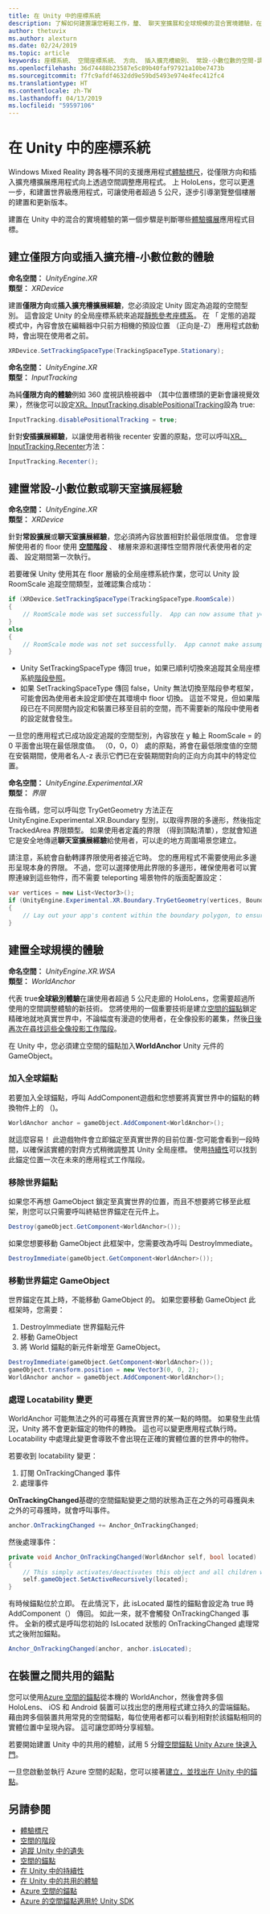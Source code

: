 ```yaml
---
title: 在 Unity 中的座標系統
description: 了解如何建置讓您輕鬆工作，釐、 聊天室擴展和全球規模的混合實境體驗，在 Unity 中。
author: thetuvix
ms.author: alexturn
ms.date: 02/24/2019
ms.topic: article
keywords: 座標系統、 空間座標系統、 方向、 插入擴充槽級別、 常設-小數位數的空間-調整、 全球規模，360 度，插入擴充槽，常設、 聊天室、 世界、 可調整、 位置、 方向、 Unity、 錨點、 空間的錨點、 世界錨點，世界鎖定世界鎖定，以鎖定主體，主體鎖定，追蹤遺失，locatability，範圍中，recenter
ms.openlocfilehash: 36d74488b23587e5c89b40faf97921a10be7473b
ms.sourcegitcommit: f7fc9afdf4632dd9e59bd5493e974e4fec412fc4
ms.translationtype: HT
ms.contentlocale: zh-TW
ms.lasthandoff: 04/13/2019
ms.locfileid: "59597106"
---
```

# <a name="coordinate-systems-in-unity"></a>在 Unity 中的座標系統

Windows Mixed Reality 跨各種不同的支援應用程式[體驗標尺](coordinate-systems.md)，從僅限方向和插入擴充槽擴展應用程式向上透過空間調整應用程式。 上 HoloLens，您可以更進一步，和建置世界級應用程式，可讓使用者超過 5 公尺，逐步引導瀏覽整個樓層的建置和更新版本。

建置在 Unity 中的混合的實境體驗的第一個步驟是判斷哪些[體驗擴展](coordinate-systems.md)應用程式目標。

## <a name="building-an-orientation-only-or-seated-scale-experience"></a>建立僅限方向或插入擴充槽-小數位數的體驗

**命名空間：**  *UnityEngine.XR*<br>
**類型：**  *XRDevice*

建置**僅限方向**或**插入擴充槽擴展經驗**，您必須設定 Unity 固定為追蹤的空間型別。 這會設定 Unity 的全局座標系統來追蹤[靜態參考座標系](coordinate-systems.md#spatial-coordinate-systems)。 在 「 定態的追蹤模式中，內容會放在編輯器中只前方相機的預設位置 （正向是-Z） 應用程式啟動時，會出現在使用者之前。

```cs
XRDevice.SetTrackingSpaceType(TrackingSpaceType.Stationary);
```

**命名空間：**  *UnityEngine.XR*<br>
**類型：** *InputTracking*

為純**僅限方向的體驗**例如 360 度視訊檢視器中 （其中位置標頭的更新會讓視覺效果），然後您可以設定[XR。InputTracking.disablePositionalTracking](https://docs.unity3d.com/ScriptReference/XR.InputTracking-disablePositionalTracking.html)設為 true:

```cs
InputTracking.disablePositionalTracking = true;
```

針對**安插擴展經驗**，以讓使用者稍後 recenter 安置的原點，您可以呼叫[XR。InputTracking.Recenter](https://docs.unity3d.com/ScriptReference/XR.InputTracking.Recenter.html)方法：

```cs
InputTracking.Recenter();
```

## <a name="building-a-standing-scale-or-room-scale-experience"></a>建置常設-小數位數或聊天室擴展經驗

**命名空間：**  *UnityEngine.XR*<br>
**類型：**  *XRDevice*

針對**常設擴展**或**聊天室擴展經驗**，您必須將內容放置相對於最低限度值。 您會理解使用者的 floor 使用 **[空間階段](coordinate-systems.md#spatial-coordinate-systems)** 、 樓層來源和選擇性空間界限代表使用者的定義、 設定期間第一次執行。

若要確保 Unity 使用其在 floor 層級的全局座標系統作業，您可以 Unity 設 RoomScale 追蹤空間類型，並確認集合成功：

```cs
if (XRDevice.SetTrackingSpaceType(TrackingSpaceType.RoomScale))
{
    // RoomScale mode was set successfully.  App can now assume that y=0 in Unity world coordinate represents the floor.
}
else
{
    // RoomScale mode was not set successfully.  App cannot make assumptions about where the floor plane is.
}
```
* Unity SetTrackingSpaceType 傳回 true，如果已順利切換來追蹤其全局座標系統[階段參照](coordinate-systems.md#spatial-coordinate-systems)。
* 如果 SetTrackingSpaceType 傳回 false，Unity 無法切換至階段參考框架，可能會因為使用者未設定即使在其環境中 floor 切換。 這並不常見，但如果階段已在不同房間內設定和裝置已移至目前的空間，而不需要新的階段中使用者的設定就會發生。

一旦您的應用程式已成功設定追蹤的空間型別，內容放在 y 軸上 RoomScale = 的 0 平面會出現在最低限度值。 （0，0，0） 處的原點，將會在最低限度值的空間在安裝期間，使用者名人-z 表示它們已在安裝期間對向的正向方向其中的特定位置。

**命名空間：** *UnityEngine.Experimental.XR*<br>
**類型：** *界限*

在指令碼，您可以呼叫您 TryGetGeometry 方法正在 UnityEngine.Experimental.XR.Boundary 型別，以取得界限的多邊形，然後指定 TrackedArea 界限類型。 如果使用者定義的界限 （得到頂點清單），您就會知道它是安全地傳遞**聊天室擴展經驗**給使用者，可以走的地方周圍場景您建立。

請注意，系統會自動轉譯界限使用者接近它時。 您的應用程式不需要使用此多邊形呈現本身的界限。 不過，您可以選擇使用此界限的多邊形，確保使用者可以實際連線到這些物件，而不需要 teleporting 場景物件的版面配置設定：

```cs
var vertices = new List<Vector3>();
if (UnityEngine.Experimental.XR.Boundary.TryGetGeometry(vertices, Boundary.Type.TrackedArea))
{
    // Lay out your app's content within the boundary polygon, to ensure that users can reach it without teleporting.
}
```

## <a name="building-a-world-scale-experience"></a>建置全球規模的體驗

**命名空間：**  *UnityEngine.XR.WSA*<br>
**類型：** *WorldAnchor*

代表 true**全球級別體驗**在讓使用者超過 5 公尺走廊的 HoloLens，您需要超過所使用的空間調整體驗的新技術。 您將使用的一個重要技術是建立[空間的錨點](coordinate-systems.md#spatial-anchors)鎖定精確地就地真實世界中，不論幅度有漫遊的使用者，在全像投影的叢集，然後[日後再次在尋找這些全像投影工作階段](coordinate-systems.md#spatial-anchor-persistence)。

在 Unity 中，您必須建立空間的錨點加入**WorldAnchor** Unity 元件的 GameObject。

### <a name="adding-a-world-anchor"></a>加入全球錨點

若要加入全球錨點，呼叫 AddComponent<WorldAnchor>遊戲和您想要將真實世界中的錨點的轉換物件上的 （)。

```cs
WorldAnchor anchor = gameObject.AddComponent<WorldAnchor>();
```

就這麼容易！ 此遊戲物件會立即錨定至真實世界的目前位置-您可能會看到一段時間，以確保該實體的對齊方式稍微調整其 Unity 全局座標。 使用[持續性](persistence-in-unity.md)可以找到此錨定位置一次在未來的應用程式工作階段。

### <a name="removing-a-world-anchor"></a>移除世界錨點

如果您不再想 GameObject 鎖定至真實世界的位置，而且不想要將它移至此框架，則您可以只需要呼叫終結世界錨定在元件上。

```cs
Destroy(gameObject.GetComponent<WorldAnchor>());
```

如果您想要移動 GameObject 此框架中，您需要改為呼叫 DestroyImmediate。

```cs
DestroyImmediate(gameObject.GetComponent<WorldAnchor>());
```

### <a name="moving-a-world-anchored-gameobject"></a>移動世界錨定 GameObject

世界錨定在其上時，不能移動 GameObject 的。 如果您要移動 GameObject 此框架時，您需要：
1. DestroyImmediate 世界錨點元件
2. 移動 GameObject
3. 將 World 錨點的新元件新增至 GameObject。

```cs
DestroyImmediate(gameObject.GetComponent<WorldAnchor>());
gameObject.transform.position = new Vector3(0, 0, 2);
WorldAnchor anchor = gameObject.AddComponent<WorldAnchor>();
```

### <a name="handling-locatability-changes"></a>處理 Locatability 變更

WorldAnchor 可能無法之外的可尋獲在真實世界的某一點的時間。 如果發生此情況，Unity 將不會更新錨定的物件的轉換。 這也可以變更應用程式執行時。 Locatability 中處理此變更會導致不會出現在正確的實體位置的世界中的物件。

若要收到 locatability 變更：
1. 訂閱 OnTrackingChanged 事件
2. 處理事件

**OnTrackingChanged**基礎的空間錨點變更之間的狀態為正在之外的可尋獲與未之外的可尋獲時，就會呼叫事件。

```cs
anchor.OnTrackingChanged += Anchor_OnTrackingChanged;
```

然後處理事件：

```cs
private void Anchor_OnTrackingChanged(WorldAnchor self, bool located)
{
    // This simply activates/deactivates this object and all children when tracking changes
    self.gameObject.SetActiveRecursively(located);
}
```

有時候錨點位於立即。 在此情況下，此 isLocated 屬性的錨點會設定為 true 時 AddComponent<WorldAnchor>（） 傳回。 如此一來，就不會觸發 OnTrackingChanged 事件。 全新的模式是呼叫您初始的 IsLocated 狀態的 OnTrackingChanged 處理常式之後附加錨點。

```cs
Anchor_OnTrackingChanged(anchor, anchor.isLocated);
```

## <a name="sharing-anchors-across-devices"></a>在裝置之間共用的錨點

您可以使用<a href="https://docs.microsoft.com/azure/spatial-anchors/overview" target="_blank">Azure 空間的錨點</a>從本機的 WorldAnchor，然後會跨多個 HoloLens、 iOS 和 Android 裝置可以找出您的應用程式建立持久的雲端錨點。  藉由跨多個裝置共用常見的空間錨點，每位使用者都可以看到相對於該錨點相同的實體位置中呈現內容。  這可讓您即時分享經驗。

若要開始建置 Unity 中的共用的體驗，試用 5 分鐘<a href="https://docs.microsoft.com/azure/spatial-anchors/unity-overview" target="_blank">空間錨點 Unity Azure 快速入門</a>。

一旦您啟動並執行 Azure 空間的起點，您可以接著<a href="https://docs.microsoft.com/azure/spatial-anchors/concepts/create-locate-anchors-unity" target="_blank">建立，並找出在 Unity 中的錨點</a>。

## <a name="see-also"></a>另請參閱
* [體驗標尺](coordinate-systems.md#mixed-reality-experience-scales)
* [空間的階段](coordinate-systems.md#stage-frame-of-reference)
* [追蹤 Unity 中的遺失](tracking-loss-in-unity.md)
* [空間的錨點](spatial-anchors.md)
* [在 Unity 中的持續性](persistence-in-unity.md)
* [在 Unity 中的共用的體驗](shared-experiences-in-unity.md)
* <a href="https://docs.microsoft.com/azure/spatial-anchors" target="_blank">Azure 空間的錨點</a>
* <a href="https://docs.microsoft.com/dotnet/api/Microsoft.Azure.SpatialAnchors" target="_blank">Azure 的空間錨點適用於 Unity SDK</a>